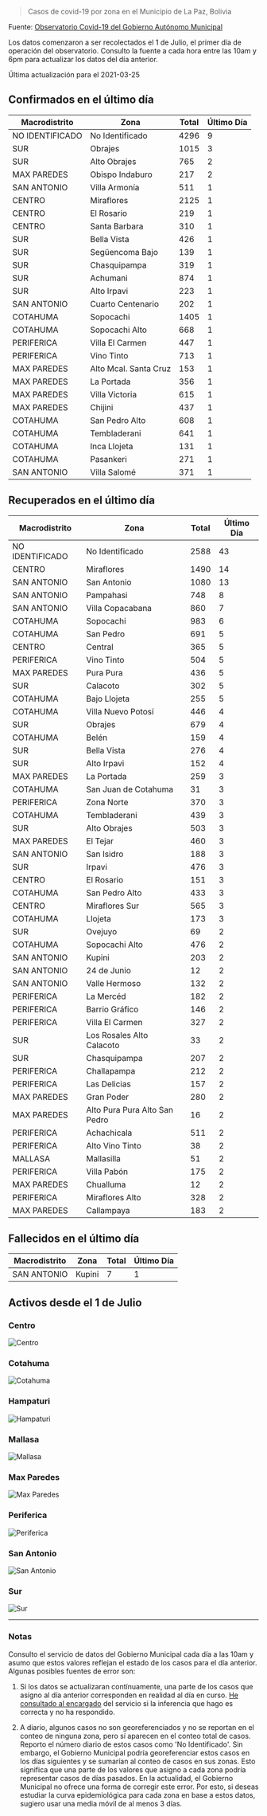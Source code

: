 > Casos de covid-19 por zona en el Municipio de La Paz, Bolivia

Fuente: [Observatorio Covid-19 del Gobierno Autónomo Municipal](http://observatoriocovid19.lapaz.bo/observatorio/index.php/datos-abiertos-covid)

Los datos comenzaron a ser recolectados el 1 de Julio, el primer día de operación del observatorio. Consulto la fuente a cada hora entre las 10am y 6pm para actualizar los datos del día anterior.

Última actualización para el 2021-03-25

## Confirmados en el último día

| Macrodistrito   | Zona                  |   Total |   Último Día |
|-----------------|-----------------------|---------|--------------|
| NO IDENTIFICADO | No Identificado       |    4296 |            9 |
| SUR             | Obrajes               |    1015 |            3 |
| SUR             | Alto Obrajes          |     765 |            2 |
| MAX PAREDES     | Obispo Indaburo       |     217 |            2 |
| SAN ANTONIO     | Villa Armonía         |     511 |            1 |
| CENTRO          | Miraflores            |    2125 |            1 |
| CENTRO          | El Rosario            |     219 |            1 |
| CENTRO          | Santa Barbara         |     310 |            1 |
| SUR             | Bella Vista           |     426 |            1 |
| SUR             | Següencoma Bajo       |     139 |            1 |
| SUR             | Chasquipampa          |     319 |            1 |
| SUR             | Achumani              |     874 |            1 |
| SUR             | Alto Irpavi           |     223 |            1 |
| SAN ANTONIO     | Cuarto Centenario     |     202 |            1 |
| COTAHUMA        | Sopocachi             |    1405 |            1 |
| COTAHUMA        | Sopocachi Alto        |     668 |            1 |
| PERIFERICA      | Villa El Carmen       |     447 |            1 |
| PERIFERICA      | Vino Tinto            |     713 |            1 |
| MAX PAREDES     | Alto Mcal. Santa Cruz |     153 |            1 |
| MAX PAREDES     | La Portada            |     356 |            1 |
| MAX PAREDES     | Villa Victoria        |     615 |            1 |
| MAX PAREDES     | Chijini               |     437 |            1 |
| COTAHUMA        | San Pedro Alto        |     608 |            1 |
| COTAHUMA        | Tembladerani          |     641 |            1 |
| COTAHUMA        | Inca Llojeta          |     131 |            1 |
| COTAHUMA        | Pasankeri             |     271 |            1 |
| SAN ANTONIO     | Villa Salomé          |     371 |            1 |

## Recuperados en el último día

| Macrodistrito   | Zona                          |   Total |   Último Día |
|-----------------|-------------------------------|---------|--------------|
| NO IDENTIFICADO | No Identificado               |    2588 |           43 |
| CENTRO          | Miraflores                    |    1490 |           14 |
| SAN ANTONIO     | San Antonio                   |    1080 |           13 |
| SAN ANTONIO     | Pampahasi                     |     748 |            8 |
| SAN ANTONIO     | Villa Copacabana              |     860 |            7 |
| COTAHUMA        | Sopocachi                     |     983 |            6 |
| COTAHUMA        | San Pedro                     |     691 |            5 |
| CENTRO          | Central                       |     365 |            5 |
| PERIFERICA      | Vino Tinto                    |     504 |            5 |
| MAX PAREDES     | Pura Pura                     |     436 |            5 |
| SUR             | Calacoto                      |     302 |            5 |
| COTAHUMA        | Bajo Llojeta                  |     255 |            5 |
| COTAHUMA        | Villa Nuevo Potosí            |     446 |            4 |
| SUR             | Obrajes                       |     679 |            4 |
| COTAHUMA        | Belén                         |     159 |            4 |
| SUR             | Bella Vista                   |     276 |            4 |
| SUR             | Alto Irpavi                   |     152 |            4 |
| MAX PAREDES     | La Portada                    |     259 |            3 |
| COTAHUMA        | San Juan de Cotahuma          |      31 |            3 |
| PERIFERICA      | Zona Norte                    |     370 |            3 |
| COTAHUMA        | Tembladerani                  |     439 |            3 |
| SUR             | Alto Obrajes                  |     503 |            3 |
| MAX PAREDES     | El Tejar                      |     460 |            3 |
| SAN ANTONIO     | San Isidro                    |     188 |            3 |
| SUR             | Irpavi                        |     476 |            3 |
| CENTRO          | El Rosario                    |     151 |            3 |
| COTAHUMA        | San Pedro Alto                |     433 |            3 |
| CENTRO          | Miraflores Sur                |     565 |            3 |
| COTAHUMA        | Llojeta                       |     173 |            3 |
| SUR             | Ovejuyo                       |      69 |            2 |
| COTAHUMA        | Sopocachi Alto                |     476 |            2 |
| SAN ANTONIO     | Kupini                        |     203 |            2 |
| SAN ANTONIO     | 24 de Junio                   |      12 |            2 |
| SAN ANTONIO     | Valle Hermoso                 |     132 |            2 |
| PERIFERICA      | La Mercéd                     |     182 |            2 |
| PERIFERICA      | Barrio Gráfico                |     146 |            2 |
| PERIFERICA      | Villa El Carmen               |     327 |            2 |
| SUR             | Los Rosales Alto Calacoto     |      33 |            2 |
| SUR             | Chasquipampa                  |     207 |            2 |
| PERIFERICA      | Challapampa                   |     212 |            2 |
| PERIFERICA      | Las Delicias                  |     157 |            2 |
| MAX PAREDES     | Gran Poder                    |     280 |            2 |
| MAX PAREDES     | Alto Pura Pura Alto San Pedro |      16 |            2 |
| PERIFERICA      | Achachicala                   |     511 |            2 |
| PERIFERICA      | Alto Vino Tinto               |      38 |            2 |
| MALLASA         | Mallasilla                    |      51 |            2 |
| PERIFERICA      | Villa Pabón                   |     175 |            2 |
| MAX PAREDES     | Chualluma                     |      12 |            2 |
| PERIFERICA      | Miraflores Alto               |     328 |            2 |
| MAX PAREDES     | Callampaya                    |     183 |            2 |

## Fallecidos en el último día

| Macrodistrito   | Zona   |   Total |   Último Día |
|-----------------|--------|---------|--------------|
| SAN ANTONIO     | Kupini |       7 |            1 |

## Activos desde el 1 de Julio

### Centro

![Centro](plots/activos_centro.png)

### Cotahuma

![Cotahuma](plots/activos_cotahuma.png)

### Hampaturi

![Hampaturi](plots/activos_hampaturi.png)

### Mallasa

![Mallasa](plots/activos_mallasa.png)

### Max Paredes

![Max Paredes](plots/activos_max_paredes.png)

### Periferica

![Periferica](plots/activos_periferica.png)

### San Antonio

![San Antonio](plots/activos_san_antonio.png)

### Sur

![Sur](plots/activos_sur.png)

---

### Notas

Consulto el servicio de datos del Gobierno Municipal cada día a las 10am y asumo que estos valores reflejan el estado de los casos para el día anterior. Algunas posibles fuentes de error son:

1. Si los datos se actualizaran contínuamente, una parte de los casos que asigno al día anterior corresponden en realidad al día en curso. [He consultado al encargado](https://twitter.com/mauforonda/status/1278727234765959168) del servicio si la inferencia que hago es correcta y no ha respondido.

2. A diario, algunos casos no son georeferenciados y no se reportan en el conteo de ninguna zona, pero sí aparecen en el conteo total de casos. Reporto el número diario de estos casos como 'No Identificado'.  Sin embargo, el Gobierno Municipal podría georeferenciar estos casos en los días siguientes y se sumarían al conteo de casos en sus zonas. Esto significa que una parte de los valores que asigno a cada zona podría representar casos de días pasados. En la actualidad, el Gobierno Municipal no ofrece una forma de corregir este error. Por esto, si deseas estudiar la curva epidemiológica para cada zona en base a estos datos, sugiero usar una media móvil de al menos 3 días.